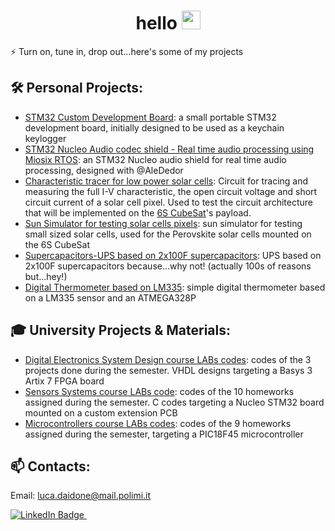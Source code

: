 <div id="header" align="center">
  <h1>
    hello
    <img src="https://media.giphy.com/media/hvRJCLFzcasrR4ia7z/giphy.gif" width="30px"/>
  </h1>
</div>


⚡ Turn on, tune in, drop out...here's some of my projects

## 🛠 Personal Projects:
- [STM32 Custom Development Board](https://github.com/Luca452/STM32-DevBoard): a small portable STM32 development board, initially designed to be used as a keychain keylogger
- [STM32 Nucleo Audio codec shield - Real time audio processing using Miosix RTOS](https://github.com/Luca452/STM32Nucleo-Codec-Shield): an STM32 Nucleo audio shield for real time audio processing, designed with @AleDedor
- [Characteristic tracer for low power solar cells](https://github.com/Luca452/Solar-cell-characteristics-tracer): Circuit for tracing and measuring the full I-V characteristic, the open circuit voltage and short circuit current of a solar cell pixel. Used to test the circuit architecture that will be implemented on the [6S CubeSat](https://polispace.it/6s-cubesat-project/)'s payload.
- [Sun Simulator for testing solar cells pixels](https://github.com/Luca452/Sun-Simulator): sun simulator for testing small sized solar cells, used for the Perovskite solar cells mounted on the 6S CubeSat
- [Supercapacitors-UPS based on 2x100F supercapacitors](https://github.com/Luca452/Supercapacitor-UPS): UPS based on 2x100F supercapacitors because...why not! (actually 100s of reasons but...hey!)
- [Digital Thermometer based on LM335](https://github.com/Luca452/Digital-Thermometer-ATMEGA328P): simple digital thermometer based on a LM335 sensor and an ATMEGA328P
  
## 🎓 University Projects & Materials:
- [Digital Electronics System Design course LABs codes](https://github.com/Luca452/Digital-Electronics-System-Design-LABs): codes of the 3 projects done during the semester. VHDL designs targeting a Basys 3 Artix 7 FPGA board
- [Sensors Systems course LABs code](https://github.com/Luca452/Sensors-Systems-LABs): codes of the 10 homeworks assigned during the semester. C codes targeting a Nucleo STM32 board mounted on a custom extension PCB
- [Microcontrollers course LABs codes](https://github.com/Luca452/Microcontrollori-LABs): codes of the 9 homeworks assigned during the semester, targeting a PIC18F45 microcontroller
  
## 📫 Contacts:
Email: luca.daidone@mail.polimi.it
<div id="header" align="left">
    <a href="www.linkedin.com/in/luca-daidone">
      <img src="https://img.shields.io/badge/LinkedIn-blue?style=for-the-badge&logo=linkedin&logoColor=white" alt="LinkedIn Badge"/>
    </a>
    <img src="https://komarev.com/ghpvc/?username=Luca452&style=flat-square&color=blue" alt=""/>
</div>

